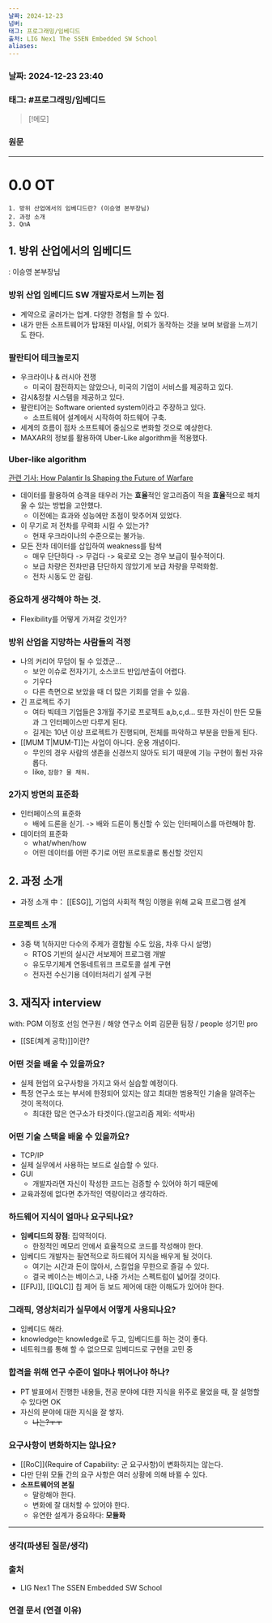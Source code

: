 ```yaml
---
날짜: 2024-12-23
넘버: 
태그: 프로그래밍/임베디드
출처: LIG Nex1 The SSEN Embedded SW School
aliases:
---
```

### 날짜:  2024-12-23 23:40

### 태그: #프로그래밍/임베디드

>[!메모]
>

### 원문
---
# 0.0 OT

```
1. 방위 산업에서의 임베디드란? (이승영 본부장님)
2. 과정 소개
3. QnA
```

## 1. 방위 산업에서의 임베디드
: 이승영 본부장님
### 방위 산업 임베디드 SW 개발자로서 느끼는 점
- 계약으로 굴러가는 업계. 다양한 경험을 할 수 있다.
- 내가 만든 소프트웨어가 탑재된 미사일, 어뢰가 동작하는 것을 보며 보람을 느끼기도 한다.
### 팔란티어 테크놀로지
- 우크라이나 & 러시아 전쟁
	- 미국이 참전하지는 않았으나, 미국의 기업이 서비스를 제공하고 있다.
- 감시&정찰 시스템을 제공하고 있다.
- 팔란티어는 Software oriented system이라고 주장하고 있다.
	- 소프트웨어 설계에서 시작하여 하드웨어 구축.
- 세계의 흐름이 점차 소프트웨어 중심으로 변화할 것으로 예상한다.
- MAXAR의 정보를 활용하여 Uber-Like algorithm을 적용했다.
### Uber-like algorithm
[관련 기사: How Palantir Is Shaping the Future of Warfare](https://time.com/6293398/palantir-future-of-warfare-ukraine/)
- 데이터를 활용하여 승객을 태우러 가는 **효율**적인 알고리즘이 적을 **효율**적으로 해치울 수 있는 방법을 고안했다.
	- 이전에는 효과와 성능에만 초점이 맞추어져 있었다.
- 이 무기로 저 전차를 무력화 시킬 수 있는가?
	- 현재 우크라이나의 수준으로는 불가능.
- 모든 전차 데이터를 삽입하여 weakness를 탐색
	- 매우 단단하다 -> 무겁다 -> 육로로 오는 경우 보급이 필수적이다.
	- 보급 차량은 전차만큼 단단하지 않았기게 보급 차량을 무력화함.
	- 전차 시동도 안 걸림.
### **중요하게 생각해야 하는 것.**
- Flexibility를 어떻게 가져갈 것인가?
### 방위 산업을 지망하는 사람들의 걱정
- 나의 커리어 무덤이 될 수 있겠군...
	- 보안 이슈로 전자기기, 소스코드 반입/반출이 어렵다.
	- 기우다
	- 다른 측면으로 보았을 때 더 많은 기회를 얻을 수 있음.
- 긴 프로젝트 주기
	- 여타 빅테크 기업들은 3개월 주기로 프로젝트 a,b,c,d... 또한 자신이 만든 모듈과 그 인터페이스만 다루게 된다.
	- 길게는 10년 이상 프로젝트가 진행되며, 전체를 파악하고 부분을 만들게 된다.
- [[MUM T|MUM-T]]는 사업이 아니다. 운용 개념이다.
	- 무인의 경우 사람의 생존을 신경쓰지 않아도 되기 때문에 기능 구현이 훨씬 자유롭다.
	- like, `잠항? 물 채워.`
### 2가지 방면의 표준화
- 인터페이스의 표준화
	- 배에 드론을 싣기. -> 배와 드론이 통신할 수 있는 인터페이스를 마련해야 함.
- 데이터의 표준화
	- what/when/how
	- 어떤 데이터를 어떤 주기로 어떤 프로토콜로 통신할 것인지
## 2. 과정 소개
- 과정 소개 中： [[ESG]], 기업의 사회적 책임 이행을 위해 교육 프로그램 설계
### 프로젝트 소개
- 3중 택 1(하지만 다수의 주제가 결합될 수도 있음, 차후 다시 설명)
	- RTOS 기반의 실시간 서보제어 프로그램 개발  
	- 유도무기체계 연동네트워크 프로토콜 설계 구현  
	- 전자전 수신기용 데이터처리기 설계 구현

## 3. 재직자 interview
with: PGM 이정호 선임 연구원 / 해양 연구소 어뢰 김문환 팀장 / people 성기민 pro
- [[SE(체계 공학)]]이란?
### 어떤 것을 배울 수 있을까요?
- 실제 현업의 요구사항을 가지고 와서 실습할 예정이다.
- 특정 연구소 또는 부서에 한정되어 있지는 않고 최대한 범용적인 기술을 알려주는 것이 목적이다.
	- 최대한 많은 연구소가 타겟이다.(알고리즘 제외: 석박사)
### 어떤 기술 스택을 배울 수 있을까요?
- TCP/IP
- 실제 실무에서 사용하는 보드로 실습할 수 있다.
- GUI
	- 개발자라면 자신이 작성한 코드는 검증할 수 있어야 하기 때문에
- 교육과정에 없다면 추가적인 역량이라고 생각하라.
### 하드웨어 지식이 얼마나 요구되나요?
- **임베디드의 장점**: 집약적이다.
	- 한정적인 메모리 안에서 효율적으로 코드를 작성해야 한다.
- 임베디드 개발자는 필연적으로 하드웨어 지식을 배우게 될 것이다.
	- 여기는 시간과 돈이 많아서, 스킬업을 무한으로 즐길 수 있다.
	- 결국 베이스는 베이스고, 나중 가서는 스펙트럼이 넓어질 것이다.
- [[FPJ]], [[IQLC]] 칩 제어 등 보드 제어에 대한 이해도가 있어야 한다.
### 그래픽, 영상처리가 실무에서 어떻게 사용되나요?
- 임베디드 해라.
- knowledge는 knowledge로 두고, 임베디드를 하는 것이 좋다.
- 네트워크를 통해 할 수 없으므로 임베디드로 구현을 고민 중
### 합격을 위해 연구 수준이 얼마나 뛰어나야 하나?
- PT 발표에서 진행한 내용들, 전공 분야에 대한 지식을 위주로 물었을 때, 잘 설명할 수 있다면 OK
- 자신의 분야에 대한 지식을 잘 쌓자.
	- ~~나는?ㅜㅜ~~
### 요구사항이 변화하지는 않나요?
- [[RoC]](Require of Capability: 군 요구사항)이 변화하지는 않는다.
- 다만 단위 모듈 간의 요구 사항은 여러 상황에 의해 바뀔 수 있다.
- **소프트웨어의 본질**
	- 말랑해야 한다.
	- 변화에 잘 대처할 수 있어야 한다.
	- 유연한 설계가 중요하다: **모듈화**


---
### 생각(파생된 질문/생각)

### 출처
- LIG Nex1 The SSEN Embedded SW School
### 연결 문서 (연결 이유)
